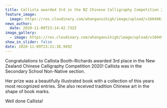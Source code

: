 ```yaml
---
title: Callista awarded 3rd in the NZ Chinese Calligraphy Competition 2020
feature_image:
  image: https://res.cloudinary.com/whanganuihigh/image/upload/v1604963820/News/Callista-no-4.jpg
news_author:
  date: 2020-11-09T23:14:42.732Z
image_gallery:
  - image: https://res.cloudinary.com/whanganuihigh/image/upload/v1604964154/News/Callista-no-2.NZ-chinese-work.jpg
show_in_slider: false
date: 2020-11-09T23:21:38.949Z
---
```

Congratulations to Callista Booth-Richards awarded 3rd place in the New Zealand Chinese Calligraphy Competition 2020! 
Callista was in the Secondary School Non-Native section.

Her prize was a beautifully illustrated book with a collection of this years most recognized entries. She also received tradition Chinese art in the shape of book marks.

Well done Callista!